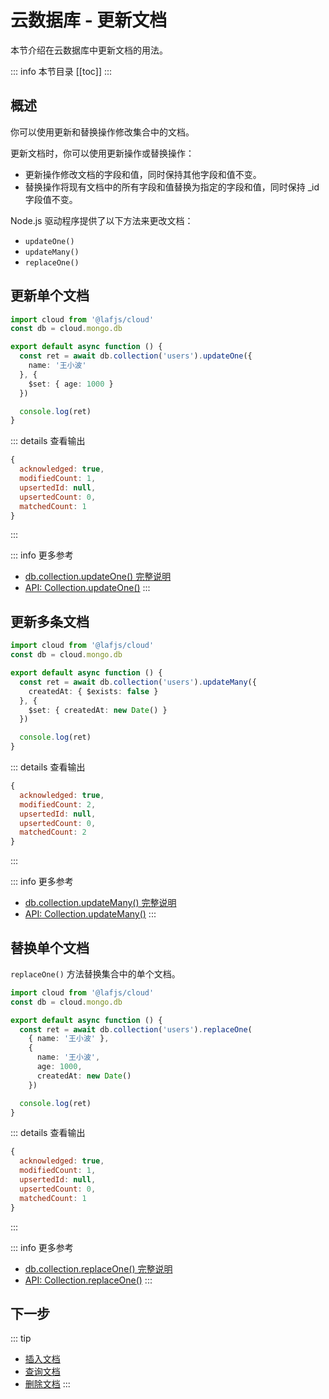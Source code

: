 
# 云数据库 - 更新文档
本节介绍在云数据库中更新文档的用法。

::: info 本节目录
[[toc]]
:::

## 概述

你可以使用更新和替换操作修改集合中的文档。

更新文档时，你可以使用更新操作或替换操作：

- 更新操作修改文档的字段和值，同时保持其他字段和值不变。
- 替换操作将现有文档中的所有字段和值替换为指定的字段和值，同时保持 _id 字段值不变。

Node.js 驱动程序提供了以下方法来更改文档：

- `updateOne()`
- `updateMany()`
- `replaceOne()`

## 更新单个文档

```typescript
import cloud from '@lafjs/cloud'
const db = cloud.mongo.db

export default async function () {
  const ret = await db.collection('users').updateOne({
    name: '王小波'
  }, {
    $set: { age: 1000 }
  })

  console.log(ret)
}
```

::: details 查看输出
```js
{
  acknowledged: true,
  modifiedCount: 1,
  upsertedId: null,
  upsertedCount: 0,
  matchedCount: 1
}
```
:::

::: info 更多参考
- [db.collection.updateOne() 完整说明](https://www.mongodb.com/docs/manual/reference/method/db.collection.updateOne/)
- [API: Collection.updateOne()](https://mongodb.github.io/node-mongodb-native/5.0/classes/Collection.html#updateOne)
:::


## 更新多条文档

```typescript
import cloud from '@lafjs/cloud'
const db = cloud.mongo.db

export default async function () {
  const ret = await db.collection('users').updateMany({
    createdAt: { $exists: false }
  }, {
    $set: { createdAt: new Date() }
  })

  console.log(ret)
}
```

::: details 查看输出
```js
{
  acknowledged: true,
  modifiedCount: 2,
  upsertedId: null,
  upsertedCount: 0,
  matchedCount: 2
}
```
:::

::: info 更多参考
- [db.collection.updateMany() 完整说明](https://www.mongodb.com/docs/manual/reference/method/db.collection.updateMany/)
- [API: Collection.updateMany()](https://mongodb.github.io/node-mongodb-native/5.0/classes/Collection.html#updateMany)
:::


## 替换单个文档

`replaceOne()` 方法替换集合中的单个文档。

```typescript
import cloud from '@lafjs/cloud'
const db = cloud.mongo.db

export default async function () {
  const ret = await db.collection('users').replaceOne(
    { name: '王小波' },
    { 
      name: '王小波',
      age: 1000,
      createdAt: new Date()
    })

  console.log(ret)
}
```

::: details 查看输出
```js
{
  acknowledged: true,
  modifiedCount: 1,
  upsertedId: null,
  upsertedCount: 0,
  matchedCount: 1
}
```
:::

::: info 更多参考
- [db.collection.replaceOne() 完整说明](https://www.mongodb.com/docs/manual/reference/method/db.collection.replaceOne/)
- [API: Collection.replaceOne()](https://mongodb.github.io/node-mongodb-native/5.0/classes/Collection.html#replaceOne)
:::

## 下一步
::: tip
- [插入文档](./insert.md)
- [查询文档](./find.md)
- [删除文档](./delete.md)
:::